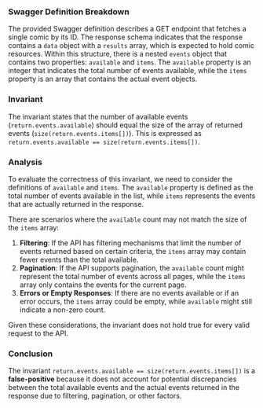 ### Swagger Definition Breakdown
The provided Swagger definition describes a GET endpoint that fetches a single comic by its ID. The response schema indicates that the response contains a `data` object with a `results` array, which is expected to hold comic resources. Within this structure, there is a nested `events` object that contains two properties: `available` and `items`. The `available` property is an integer that indicates the total number of events available, while the `items` property is an array that contains the actual event objects.

### Invariant
The invariant states that the number of available events (`return.events.available`) should equal the size of the array of returned events (`size(return.events.items[])`). This is expressed as `return.events.available == size(return.events.items[])`.

### Analysis
To evaluate the correctness of this invariant, we need to consider the definitions of `available` and `items`. The `available` property is defined as the total number of events available in the list, while `items` represents the events that are actually returned in the response. 

There are scenarios where the `available` count may not match the size of the `items` array:
1. **Filtering**: If the API has filtering mechanisms that limit the number of events returned based on certain criteria, the `items` array may contain fewer events than the total available.
2. **Pagination**: If the API supports pagination, the `available` count might represent the total number of events across all pages, while the `items` array only contains the events for the current page.
3. **Errors or Empty Responses**: If there are no events available or if an error occurs, the `items` array could be empty, while `available` might still indicate a non-zero count.

Given these considerations, the invariant does not hold true for every valid request to the API. 

### Conclusion
The invariant `return.events.available == size(return.events.items[])` is a **false-positive** because it does not account for potential discrepancies between the total available events and the actual events returned in the response due to filtering, pagination, or other factors.
